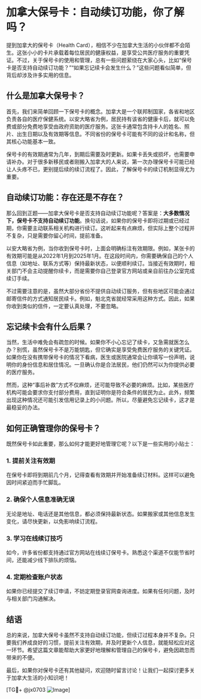 # 加拿大保号卡：自动续订功能，你了解吗？

提到加拿大的保号卡（Health Card），相信不少在加拿大生活的小伙伴都不会陌生。这张小小的卡片承载着每位居民的健康权益，是享受公共医疗服务的重要凭证。不过，关于保号卡的使用和管理，总有一些问题萦绕在大家心头，比如“保号卡是否支持自动续订功能？”“如果忘记续卡会发生什么？”这些问题看似简单，但背后却涉及许多实用的信息。

## 什么是加拿大保号卡？

首先，我们来简单回顾一下保号卡的概念。加拿大是一个联邦制国家，各省和地区负责各自的医疗保健系统。以安大略省为例，居民持有该省的健康卡后，就可以免费或部分免费地享受由政府资助的医疗服务。这张卡通常包含持卡人的姓名、照片、出生日期以及有效期等信息。不同省份的保号卡可能有不同的设计和名称，但其核心功能基本一致。

保号卡的有效期通常为几年，到期后需要及时更新。如果卡丢失或损坏，也需要申请补办。对于很多新移民或者刚搬入加拿大的人来说，第一次办理保号卡可能已经让人头疼不已，更别提后续的续订流程了。因此，了解保号卡的续订机制显得尤为重要。

## 自动续订功能：存在还是不存在？

那么回到正题——加拿大保号卡是否支持自动续订功能呢？答案是：**大多数情况下，保号卡不支持自动续订功能**。换句话说，如果你的保号卡即将过期或已经过期，你需要主动联系相关机构进行续订。这听起来有点麻烦，但实际上整个过程并不复杂，只是需要你留心时间，提前准备。

以安大略省为例，当你收到保号卡时，上面会明确标注有效期限。例如，某张卡的有效期可能是从2022年1月到2025年1月。在这段时间内，你需要确保自己的个人信息（如地址、联系方式等）保持最新状态，以便顺利续订。当接近有效期时，相关部门不会主动提醒你续卡，而是需要你自己登录官方网站或亲自前往办公室完成续订手续。

不过需要注意的是，虽然大部分省份不提供自动续订服务，但有些地区可能会通过邮寄信件的方式通知居民续卡。例如，魁北克省就经常采用这种方式。因此，如果你收到类似的信件，一定要认真处理，不要忽略。

## 忘记续卡会有什么后果？

当然，生活中难免会有疏忽的时候。如果你不小心忘记了续卡，又急需就医怎么办？别慌，虽然保号卡不是万能钥匙，但它确实是享受免费医疗服务的关键凭证。如果你在没有携带保号卡的情况下看病，医生或医院通常会让你填写一份声明，说明你的身份信息和居住情况。一旦确认你是合法居民，他们仍然可以为你提供必要的医疗服务。

然而，这种“事后补救”方式不仅麻烦，还可能导致不必要的麻烦。比如，某些医疗机构可能会要求你支付部分费用，直到证明你是符合条件的居民为止。此外，频繁出现这种情况还可能引发信用记录上的小问题。所以，尽量避免忘记续卡，这才是最稳妥的办法。

## 如何正确管理你的保号卡？

既然保号卡如此重要，那么如何才能更好地管理它呢？以下是一些实用的小贴士：

### 1. 提前关注有效期
在保号卡即将到期前几个月，记得查看有效期并开始准备续订材料。这样可以避免因时间紧迫而手忙脚乱。

### 2. 确保个人信息准确无误
无论是地址、电话还是其他信息，都必须保持最新状态。如果搬家或其他信息发生变化，请尽快更新，以免影响续订流程。

### 3. 学习在线续订技巧
如今，许多省份都支持通过官方网站在线续订保号卡。熟悉这个渠道不仅能节省时间，还能减少线下排队的烦恼。

### 4. 定期检查账户状态
如果你已经提交了续订申请，不妨定期登录官网查询进度。如果有任何问题，及时与相关部门沟通解决。

## 结语

总的来说，加拿大保号卡虽然不支持自动续订功能，但续订过程本身并不复杂。只要我们养成良好的习惯，提前关注有效期，并及时更新个人信息，就能轻松应对这一环节。希望这篇文章能帮助大家更好地理解和管理自己的保号卡，避免因疏忽而带来的不便。

最后，如果你对保号卡还有其他疑问，欢迎随时留言讨论！让我们一起探讨更多关于加拿大生活的小知识吧！

[TG💪+ @jx0703 ![Image](https://github.com/user-attachments/assets/dbca1d08-cadb-493c-b0ec-ad6f7a83f270)]